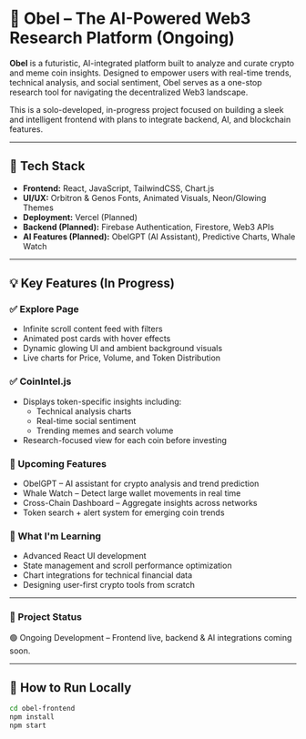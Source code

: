 # 🧱 Obel – The AI-Powered Web3 Research Platform (Ongoing)

**Obel** is a futuristic, AI-integrated platform built to analyze and curate crypto and meme coin insights. Designed to empower users with real-time trends, technical analysis, and social sentiment, Obel serves as a one-stop research tool for navigating the decentralized Web3 landscape.

This is a solo-developed, in-progress project focused on building a sleek and intelligent frontend with plans to integrate backend, AI, and blockchain features.

---

## 🔧 Tech Stack

- **Frontend:** React, JavaScript, TailwindCSS, Chart.js
- **UI/UX:** Orbitron & Genos Fonts, Animated Visuals, Neon/Glowing Themes
- **Deployment:** Vercel (Planned)
- **Backend (Planned):** Firebase Authentication, Firestore, Web3 APIs
- **AI Features (Planned):** ObelGPT (AI Assistant), Predictive Charts, Whale Watch

---

## 💡 Key Features (In Progress)

### ✅ Explore Page
- Infinite scroll content feed with filters
- Animated post cards with hover effects
- Dynamic glowing UI and ambient background visuals
- Live charts for Price, Volume, and Token Distribution

### ✅ CoinIntel.js
- Displays token-specific insights including:
  - Technical analysis charts
  - Real-time social sentiment
  - Trending memes and search volume
- Research-focused view for each coin before investing

### 🔮 Upcoming Features
- ObelGPT – AI assistant for crypto analysis and trend prediction
- Whale Watch – Detect large wallet movements in real time
- Cross-Chain Dashboard – Aggregate insights across networks
- Token search + alert system for emerging coin trends

### 🧠 What I'm Learning
- Advanced React UI development
- State management and scroll performance optimization
- Chart integrations for technical financial data
- Designing user-first crypto tools from scratch

---

### 📁 Project Status
🟢 Ongoing Development – Frontend live, backend & AI integrations coming soon.

---

## 🚀 How to Run Locally

```bash
cd obel-frontend
npm install
npm start
